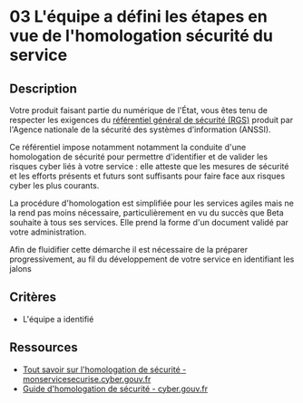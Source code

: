 # 03 L'équipe a défini les étapes en vue de l'homologation sécurité du service

## Description

Votre produit faisant partie du numérique de l'État, vous êtes tenu de
respecter les exigences du [référentiel général de sécurité
(RGS)](https://cyber.gouv.fr/le-referentiel-general-de-securite-rgs)
produit par l'Agence nationale de la sécurité des systèmes
d’information (ANSSI).

Ce référentiel impose notamment notamment la conduite d'une
homologation de sécurité pour permettre d'identifier et de valider
les risques cyber liés à votre service : elle atteste que les mesures
de sécurité et les efforts présents et futurs sont suffisants pour
faire face aux risques cyber les plus courants.


La procédure d'homologation est simplifiée pour les services agiles
mais ne la rend pas moins nécessaire, particulièrement en vu du succès
que Beta souhaite à tous ses services. Elle prend la forme d'un
document validé par votre administration.

Afin de fluidifier cette démarche il est nécessaire de la préparer
progressivement, au fil du développement de votre service en identifiant
les jalons

## Critères

- L'équipe a identifié

## Ressources

- [Tout savoir sur l'homologation de sécurité - monservicesecurise.cyber.gouv.fr](https://monservicesecurise.cyber.gouv.fr/articles/tout-savoir-sur-lhomologation-de-securite)
- [Guide d'homologation de sécurité - cyber.gouv.fr](https://cyber.gouv.fr/sites/default/files/document/guide-homologation-securite-web-04-2025.pdf)
